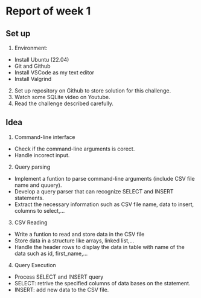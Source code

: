 # Report of week 1

## Set up

1. Environment:
  - Install Ubuntu (22.04)
  - Git and Github
  - Install VSCode as my text editor
  - Install Valgrind
2. Set up repository on Github to store solution for this challenge.
3. Watch some SQLite video on Youtube.
4. Read the challenge described carefully.

## Idea

1. Command-line interface
  - Check if the command-line arguments is corect.
  - Handle incorect input.
2. Query parsing
  - Implement a funtion to parse command-line arguments (include CSV file name and quuery).
  - Develop a query parser that can recognize SELECT and INSERT statements.
  - Extract the necessary information such as CSV file name, data to insert, columns to select,...
3. CSV Reading
  - Write a funtion to read and store data in the CSV file
  - Store data in a structure like arrays, linked list,...
  - Handle the header rows to display the data in table with name of the data such as id, first_name,...
4. Query Execution
  - Process SELECT and INSERT query
  - SELECT: retrive the specified columns of data bases on the statement.
  - INSERT: add new data to the CSV file.